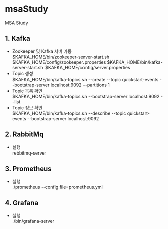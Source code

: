 # msaStudy
MSA Study

## 1. Kafka  
 - Zookeeper 및 Kafka 서버 가동  
    $KAFKA_HOME/bin/zookeeper-server-start.sh  $KAFKA_HOME/config/zookeeper.properties
    $KAFKA_HOME/bin/kafka-server-start.sh  $KAFKA_HOME/config/server.properties
 - Topic 생성  
   $KAFKA_HOME/bin/kafka-topics.sh --create --topic quickstart-events --bootstrap-server localhost:9092 --partitions 1
 - Topic 목록 확인  
   $KAFKA_HOME/bin/kafka-topics.sh --bootstrap-server localhost:9092 --list
 - Topic 정보 확인  
   $KAFKA_HOME/bin/kafka-topics.sh --describe --topic quickstart-events --bootstrap-server localhost:9092

## 2. RabbitMq  
  - 실행  
    rebbitmq-server

## 3. Prometheus  
  - 실행  
    ./prometheus --config.file=prometheus.yml

## 4. Grafana  
  - 실행  
    ./bin/grafana-server      
